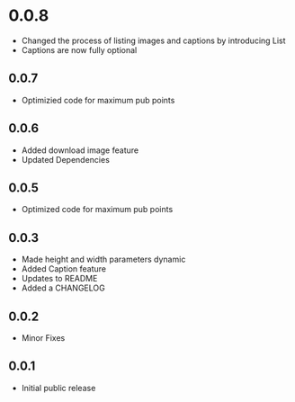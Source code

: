# 0.0.8

- Changed the process of listing images and captions by introducing List<ImageModel>
- Captions are now fully optional

## 0.0.7

- Optimizied code for maximum pub points

## 0.0.6

- Added download image feature
- Updated Dependencies

## 0.0.5

- Optimized code for maximum pub points

## 0.0.3

- Made height and width parameters dynamic
- Added Caption feature
- Updates to README
- Added a CHANGELOG

## 0.0.2

- Minor Fixes

## 0.0.1

- Initial public release
